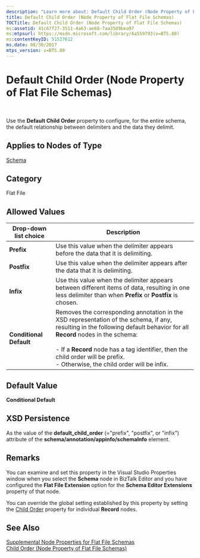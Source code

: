 ```yaml
---
description: "Learn more about: Default Child Order (Node Property of Flat File Schemas)"
title: Default Child Order (Node Property of Flat File Schemas)
TOCTitle: Default Child Order (Node Property of Flat File Schemas)
ms:assetid: 41c67f27-3511-4a63-ae68-7aa3589bea97
ms:mtpsurl: https://msdn.microsoft.com/library/Aa559793(v=BTS.80)
ms:contentKeyID: 51527612
ms.date: 08/30/2017
mtps_version: v=BTS.80
---
```


# Default Child Order (Node Property of Flat File Schemas)

 

Use the **Default Child Order** property to configure, for the entire schema, the default relationship between delimiters and the data they delimit.

## Applies to Nodes of Type

[Schema](schema-node-properties.md)

## Category

Flat File

## Allowed Values

<table>
<thead>
<tr class="header">
<th>Drop-down list choice</th>
<th>Description</th>
</tr>
</thead>
<tbody>
<tr class="odd">
<td><strong>Prefix</strong></td>
<td>Use this value when the delimiter appears before the data that it is delimiting.</td>
</tr>
<tr class="even">
<td><strong>Postfix</strong></td>
<td>Use this value when the delimiter appears after the data that it is delimiting.</td>
</tr>
<tr class="odd">
<td><strong>Infix</strong></td>
<td>Use this value when the delimiter appears between different items of data, resulting in one less delimiter than when <strong>Prefix</strong> or <strong>Postfix</strong> is chosen.</td>
</tr>
<tr class="even">
<td><strong>Conditional Default</strong></td>
<td>Removes the corresponding annotation in the XSD representation of the schema, if any, resulting in the following default behavior for all <strong>Record</strong> nodes in the schema:<br />
<br />
- If a <strong>Record</strong> node has a tag identifier, then the child order will be prefix.<br />
- Otherwise, the child order will be infix.</td>
</tr>
</tbody>
</table>


## Default Value

**Conditional Default**

## XSD Persistence

As the value of the **default\_child\_order** (="prefix", "postfix", or "infix") attribute of the **schema/annotation/appinfo/schemaInfo** element.

## Remarks

You can examine and set this property in the Visual Studio Properties window when you select the **Schema** node in BizTalk Editor and you have configured the **Flat File Extension** option for the **Schema Editor Extensions** property of that node.

You can override the global setting established by this property by setting the [Child Order](child-order-node-property-of-flat-file-schemas.md) property for individual **Record** nodes.

## See Also

[Supplemental Node Properties for Flat File Schemas](supplemental-node-properties-for-flat-file-schemas.md)  
[Child Order (Node Property of Flat File Schemas)](child-order-node-property-of-flat-file-schemas.md)


